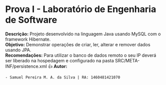 Prova I - Laboratório de Engenharia de Software
============
**Descrição:** Projeto desenvolvido na linguagem Java usando MySQL com o framework Hibernate.<br />
**Objetivo:** Demonstrar operações de criar, ler, alterar e remover dados usando JPA.<br /> 
**Recomendações:** Para utilizar o banco de dados remoto o seu IP deverá ser liberado na hospedagem e configurado na pasta SRC/META-INF/persistence.xml :+1:
**Autor:**

	- Samuel Pereira M. A. da Silva | RA: 1460481421070



 